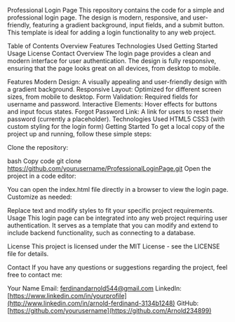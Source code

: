Professional Login Page
This repository contains the code for a simple and professional login page. The design is modern, responsive, and user-friendly, featuring a gradient background, input fields, and a submit button. This template is ideal for adding a login functionality to any web project.

Table of Contents
Overview
Features
Technologies Used
Getting Started
Usage
License
Contact
Overview
The login page provides a clean and modern interface for user authentication. The design is fully responsive, ensuring that the page looks great on all devices, from desktop to mobile.

Features
Modern Design: A visually appealing and user-friendly design with a gradient background.
Responsive Layout: Optimized for different screen sizes, from mobile to desktop.
Form Validation: Required fields for username and password.
Interactive Elements: Hover effects for buttons and input focus states.
Forgot Password Link: A link for users to reset their password (currently a placeholder).
Technologies Used
HTML5
CSS3 (with custom styling for the login form)
Getting Started
To get a local copy of the project up and running, follow these simple steps:

Clone the repository:

bash
Copy code
git clone https://github.com/yourusername/ProfessionalLoginPage.git
Open the project in a code editor:

You can open the index.html file directly in a browser to view the login page.
Customize as needed:

Replace text and modify styles to fit your specific project requirements.
Usage
This login page can be integrated into any web project requiring user authentication. It serves as a template that you can modify and extend to include backend functionality, such as connecting to a database.

License
This project is licensed under the MIT License - see the LICENSE file for details.

Contact
If you have any questions or suggestions regarding the project, feel free to contact me:

Your Name
Email: ferdinandarnold544@gmail.com
LinkedIn: [https://www.linkedin.com/in/yourprofile](http://www.linkedin.com/in/arnold-ferdinand-3134b1248)
GitHub: [https://github.com/yourusername](https://github.com/Arnold234899)
